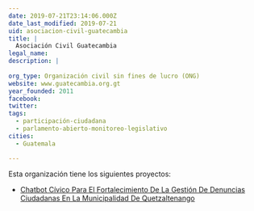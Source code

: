 ```yaml
---
date: 2019-07-21T23:14:06.000Z
date_last_modified: 2019-07-21
uid: asociacion-civil-guatecambia
title: |
  Asociación Civil Guatecambia
legal_name: 
description: |
  
org_type: Organización civil sin fines de lucro (ONG)
website: www.guatecambia.org.gt
year_founded: 2011
facebook: 
twitter: 
tags:
  - participación-ciudadana
  - parlamento-abierto-monitoreo-legislativo
cities: 
  - Guatemala

---
```


Esta organización tiene los siguientes proyectos:

- [Chatbot Cívico Para El Fortalecimiento De La Gestión De Denuncias Ciudadanas En La Municipalidad De Quetzaltenango](/proyectos/chatbot-civico-para-el-fortalecimiento-de-la-gestion-de-denuncias-ciudadanas-en-la-municipalidad-de-quetzaltenango)
